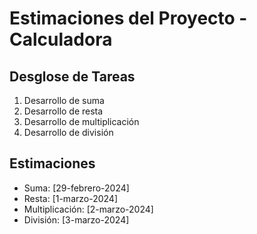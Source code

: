 # Estimaciones del Proyecto - Calculadora

## Desglose de Tareas
1. Desarrollo de suma
2. Desarrollo de resta
3. Desarrollo de multiplicación
4. Desarrollo de división

## Estimaciones
- Suma: [29-febrero-2024]
- Resta: [1-marzo-2024]
- Multiplicación: [2-marzo-2024]
- División: [3-marzo-2024]
